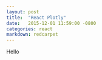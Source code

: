 ```yaml
---
layout: post
title:  "React Plotly"
date:   2015-12-01 11:59:00 -0800
categories: react
markdown: redcarpet
---
```

Hello
